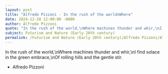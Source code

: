 ```yaml
---
layout: post
title: "Alfredo Pizzoni - In the rush of the worldnWhere"
date: 2024-12-28 12:00:00 -0000
author: Alfredo Pizzoni
quote: "In the rush of the world,\nWhere machines thunder and whir,\nI find solace in the green embrace,\nOf rolling hills and the gentle stir."
subject: Futurism and Nature (Early 20th century)
permalink: /Futurism and Nature (Early 20th century)/Alfredo Pizzoni/Alfredo Pizzoni - In the rush of the worldnWhere
---
```


In the rush of the world,\nWhere machines thunder and whir,\nI find solace in the green embrace,\nOf rolling hills and the gentle stir.

- Alfredo Pizzoni
